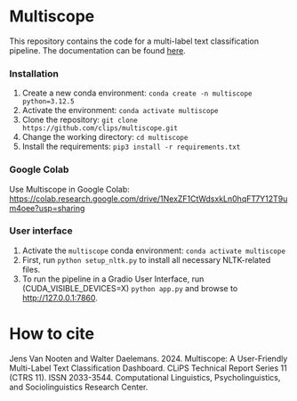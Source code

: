 # Multiscope

This repository contains the code for a multi-label text classification pipeline. The documentation can be found [here](https://www.uantwerpen.be/en/research-groups/clips/research/computational-linguistics/compling-resources/clips-technical-repo/#:~:text=11.%20Multiscope%3A%20A%20User%2DFriendly%20Multi%2DLabel%20Text%20Classification%20Dashboard).  

### Installation
1. Create a new conda environment: ```conda create -n multiscope python=3.12.5```
2. Activate the environment: ```conda activate multiscope```
3. Clone the repository: ```git clone https://github.com/clips/multiscope.git```
4. Change the working directory: ```cd multiscope```
5. Install the requirements: ```pip3 install -r requirements.txt```

### Google Colab
Use Multiscope in Google Colab: https://colab.research.google.com/drive/1NexZF1CtWdsxkLn0hqFT7Y12T9um4oee?usp=sharing

### User interface
1. Activate the ```multiscope``` conda environment: ```conda activate multiscope```
2. First, run ```python setup_nltk.py``` to install all necessary NLTK-related files.
3. To run the pipeline in a Gradio User Interface, run (CUDA_VISIBLE_DEVICES=X) ```python app.py``` and browse to http://127.0.0.1:7860. 

# How to cite
Jens Van Nooten and Walter Daelemans. 2024. Multiscope: A User-Friendly Multi-Label Text Classification Dashboard. CLiPS Technical Report Series 11 (CTRS 11). ISSN 2033-3544. Computational Linguistics, Psycholinguistics, and Sociolinguistics Research Center.

